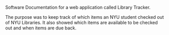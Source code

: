 Software Documentation for a web application called Library Tracker.

The purpose was to keep track of which items an NYU student checked out of NYU Libraries. It also showed which items are available to be checked out and when items are due back.
